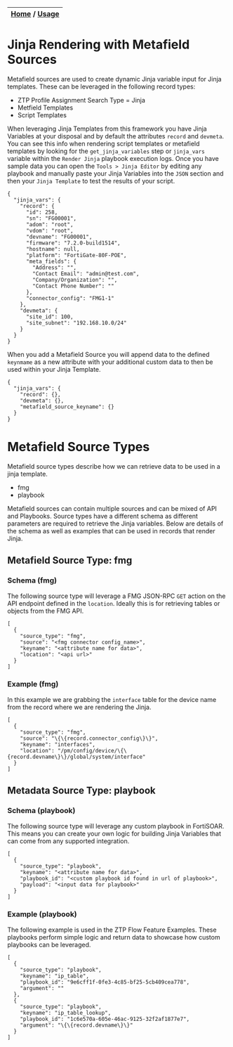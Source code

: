 | [Home](../../README.md) / [Usage](../usage.md) |
|------------------------------------------------|

# Jinja Rendering with Metafield Sources

Metafield sources are used to create dynamic Jinja variable input for Jinja templates. These can be leveraged in the following record types:
 - ZTP Profile Assignment Search Type = Jinja
 - Metfield Templates
 - Script Templates

When leveraging Jinja Templates from this framework you have Jinja Variables at your disposal and by default the attributes `record` and `devmeta`. You can see this info when rendering script templates or metafield templates by looking for the `get_jinja_variables` step or `jinja_vars` variable within the `Render Jinja` playbook execution logs. Once you have sample data you can open the `Tools > Jinja Editor` by editing any playbook and manually paste your Jinja Variables into the `JSON` section and then your `Jinja Template` to test the results of your script. 
```
{
  "jinja_vars": {
    "record": {
      "id": 258,
      "sn": "FG00001",
      "adom": "root",
      "vdom": "root",
      "devname": "FG00001",
      "firmware": "7.2.0-build1514",
      "hostname": null,
      "platform": "FortiGate-80F-POE",
      "meta_fields": {
        "Address": "",
        "Contact Email": "admin@test.com",
        "Company/Organization": "",
        "Contact Phone Number": ""
      },
      "connector_config": "FMG1-1"
    },
    "devmeta": {
      "site_id": 100,
      "site_subnet": "192.168.10.0/24"
    }
  }
}
```

When you add a Metafield Source you will append data to the defined `keynmame` as a new attribute with your additional custom data to then be used within your Jinja Template. 
```
{
  "jinja_vars": {
    "record": {},
    "devmeta": {},
    "metafield_source_keyname": {}
  }
}
```

# Metafield Source Types
Metafield source types describe how we can retrieve data to be used in a jinja template. 

 - fmg 
 - playbook 

Metafield sources can contain multiple sources and can be mixed of API and Playbooks. Source types have a different schema as different parameters are required to retrieve the Jinja variables. Below are details of the schema as well as examples that can be used in records that render Jinja. 

## Metafield Source Type: fmg

### Schema (fmg)

The following source type will leverage a FMG JSON-RPC `GET` action on the API endpoint defined in the `location`. Ideally this is for retrieving tables or objects from the FMG API. 

```
[
  {
    "source_type": "fmg",
    "source": "<fmg connector config_name>",
    "keyname": "<attribute name for data>",
    "location": "<api url>"
  }
]
```

### Example (fmg)

In this example we are grabbing the `interface` table for the device name from the record where we are rendering the Jinja. 

```
[
  {
    "source_type": "fmg",
    "source": "\{\{record.connector_config\}\}",
    "keyname": "interfaces",
    "location": "/pm/config/device/\{\{record.devname\}\}/global/system/interface"
  }
]
```

## Metadata Source Type: playbook

### Schema (playbook)

The following source type will leverage any custom playbook in FortiSOAR. This means you can create your own logic for building Jinja Variables that can come from any supported integration. 

```
[
  {
    "source_type": "playbook",
    "keyname": "<attribute name for data>",
    "playbook_id": "<custom playbook id found in url of playbook>",
    "payload": "<input data for playbook>"
  }
]
```

### Example (playbook)

The following example is used in the ZTP Flow Feature Examples. These playbooks perform simple logic and return data to showcase how custom playbooks can be leveraged. 

```
[
  {
    "source_type": "playbook",
    "keyname": "ip_table",
    "playbook_id": "9e6cff1f-0fe3-4c85-bf25-5cb409cea778",
    "argument": ""
  },
  {
    "source_type": "playbook",
    "keyname": "ip_table_lookup",
    "playbook_id": "1c6e570a-605e-46ac-9125-32f2af1877e7",
    "argument": "\{\{record.devname\}\}"
  }
]
```
